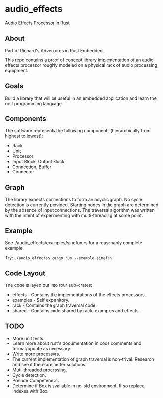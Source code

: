 # audio_effects
Audio Effects Processor In Rust

## About

Part of Richard's Adventures in Rust Embedded.

This repo contains a proof of concept library implementation of an audio effects processor roughly modeled on a physical rack of audio processing equipment.

## Goals

Build a library that will be useful in an embedded application and learn the rust programming language.

## Components

The software represents the following components (hierarchically from highest to lowest):

* Rack
* Unit
* Processor
* Input Block, Output Block
* Connection, Buffer
* Connector

## Graph

The library expects connections to form an acyclic graph. No cycle detection is currently provided. Starting nodes in the graph are determined by the absence of input connections. The traversal algorithm was written with the intent of experimenting with multi-threading at some point.

## Example

See ./audio_effects/examples/sinefun.rs for a reasonably complete example.

Try: `./audio_effects$ cargo run --example sinefun`

## Code Layout

The code is layed out into four sub-crates:

* effects - Contains the implementations of the effects processors.
* examples - Self explanitory.
* rack - Contains the graph traversal code.
* shared - Contains code shared by rack, examples and effects.

## TODO 

* More unit tests. 
* Learn more about rust's documentation in code comments and format/update as necessary.
* Write more processors.
* The current implementation of graph traversal is non-trival. Research and see if there are better solutions.
* Muti-threaded processing.
* Cycle detection.
* Prelude Competeness.
* Determine if Box is available in no-std environment. If so replace indexes with Box.
